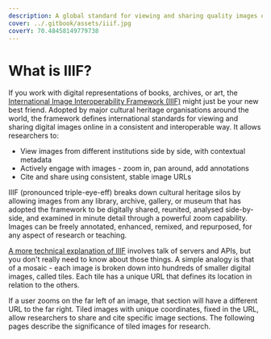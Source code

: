```yaml
---
description: A global standard for viewing and sharing quality images of cultural heritage
cover: ../.gitbook/assets/iiif.jpg
coverY: 70.48458149779738
---
```


# What is IIIF?

If you work with digital representations of books, archives, or art, the [International Image Interoperability Framework (IIIF)](https://iiif.io/) might just be your new best friend. Adopted by major cultural heritage organisations around the world, the framework defines international standards for viewing and sharing digital images online in a consistent and interoperable way. It allows researchers to:&#x20;

* View images from different institutions side by side, with contextual metadata
* Actively engage with images - zoom in, pan around, add annotations
* Cite and share using consistent, stable image URLs

IIIF (pronounced triple-eye-eff) breaks down cultural heritage silos by allowing images from any library, archive, gallery, or museum that has adopted the framework to be digitally shared, reunited, analysed side-by-side, and examined in minute detail through a powerful zoom capability. Images can be freely annotated, enhanced, remixed, and repurposed, for any aspect of research or teaching.

[A more technical explanation of IIIF](https://iiif.io/) involves talk of servers and APIs, but you don't really need to know about those things. A simple analogy is that of a mosaic - each image is broken down into hundreds of smaller digital images, called tiles. Each tile has a unique URL that defines its location in relation to the others.&#x20;

If a user zooms on the far left of an image, that section will have a different URL to the far right. Tiled images with unique coordinates, fixed in the URL, allow researchers to share and cite specific image sections. The following pages describe the significance of tiled images for research.



###

###
